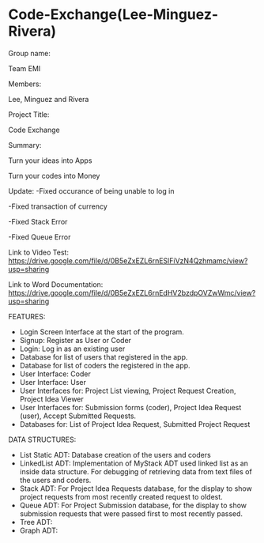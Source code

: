 # Code-Exchange(Lee-Minguez-Rivera)
Group name: 

Team EMI

Members: 

Lee, Minguez and Rivera 

Project Title: 

Code Exchange

Summary:

Turn your ideas into Apps

Turn your codes into Money

Update:
-Fixed occurance of being unable to log in

-Fixed transaction of currency

-Fixed Stack Error

-Fixed Queue Error

Link to Video Test: https://drive.google.com/file/d/0B5eZxEZL6rnESlFiVzN4Qzhmamc/view?usp=sharing

Link to Word Documentation: https://drive.google.com/file/d/0B5eZxEZL6rnEdHV2bzdpOVZwWmc/view?usp=sharing


FEATURES:
  - Login Screen Interface at the start of the program.
  - Signup: Register as User or Coder
  - Login: Log in as an existing user 
  - Database for list of users that registered in the app.
  - Database for list of coders the registered in the app.
  - User Interface: Coder
  - User Interface: User
  - User Interfaces for: Project List viewing, Project Request Creation, Project Idea Viewer
  - User Interfaces for: Submission forms (coder), Project Idea Request (user), Accept Submitted Requests.
  - Databases for: List of Project Idea Request, Submitted Project Request
 
 
 
 DATA STRUCTURES:
  - List Static ADT: Database creation of the users and coders
  - LinkedList ADT: Implementation of MyStack ADT used linked list as an inside data structure. For debugging of retrieving data from text files of the users and coders.
  - Stack ADT: For Project Idea Requests database, for the display to show project requests from most recently created request to oldest.
  - Queue ADT: For Project Submission database, for the display to show submission requests that were passed first to most recently passed.
  - Tree ADT:
  - Graph ADT:
  
